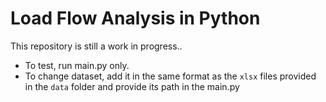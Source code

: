 # Load Flow Analysis in Python
This repository is still a work in progress..
- To test, run main.py only.
- To change dataset, add it in the same format as the ```xlsx``` files provided in the ```data``` folder and provide its path in the main.py